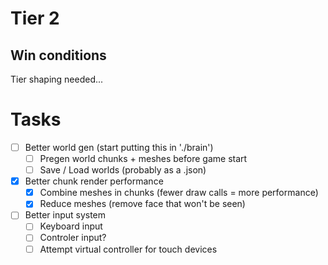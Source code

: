 # Tier 2

## Win conditions
Tier shaping needed...

# Tasks
- [ ] Better world gen (start putting this in './brain')
    - [ ] Pregen world chunks + meshes before game start
    - [ ] Save / Load worlds (probably as a .json)
- [X] Better chunk render performance
    - [X] Combine meshes in chunks (fewer draw calls = more performance)
    - [X] Reduce meshes (remove face that won't be seen)
- [ ] Better input system
    - [ ] Keyboard input
    - [ ] Controler input?
    - [ ] Attempt virtual controller for touch devices